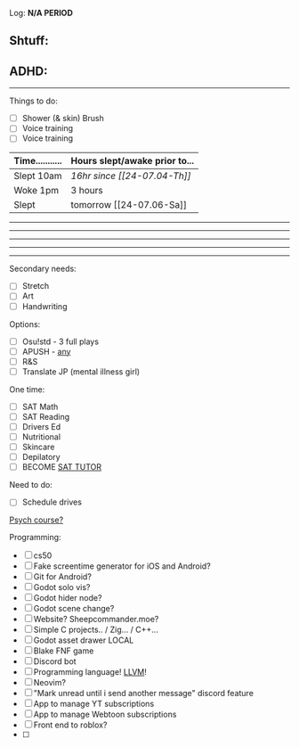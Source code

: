 Log: **N/A PERIOD**


Shtuff:
- 

ADHD:
- 
---
Things to do:
- [ ] Shower (& skin) Brush
- [ ] Voice training
- [ ] Voice training

| Time........... | Hours slept/awake prior to... |
| --------------- | ----------------------------- |
| Slept 10am      | *16hr since [[24-07.04-Th]]*  |
| Woke 1pm        | 3 hours                       |
| Slept           | tomorrow [[24-07.06-Sa]]      |

---

---

---

---

---
Secondary needs:
- [ ] Stretch
- [ ] Art
- [ ] Handwriting

Options:
- [ ] Osu!std - 3 full plays
- [ ] APUSH - [any](https://youtu.be/jqf_c9Pw8gs)
- [ ] R&S
- [ ] Translate JP (mental illness girl)

One time:
- [ ] SAT Math
- [ ] SAT Reading
- [ ] Drivers Ed
- [ ] Nutritional
- [ ] Skincare
- [ ] Depilatory
- [ ] BECOME [SAT TUTOR](https://schoolhouse.world/sat-bootcamp/tutor) 

Need to do:
- [ ] Schedule drives

[Psych course?](https://ea.asu.edu/courses/introduction-to-psychology-psy-101/) 

Programming:
- [ ] cs50
- [ ] Fake screentime generator for iOS and Android?
- [ ] Git for Android?
- [ ] Godot solo vis?
- [ ] Godot hider node?
- [ ] Godot scene change?
- [ ] Website? Sheepcommander.moe?
- [ ] Simple C projects.. / Zig... / C++...
- [ ] Godot asset drawer LOCAL
- [ ] Blake FNF game
- [ ] Discord bot
- [ ] Programming language! [LLVM](https://youtu.be/BT2Cv-Tjq7Q)! 
- [ ] Neovim?
- [ ] "Mark unread until i send another message" discord feature
- [ ] App to manage YT subscriptions
- [ ] App to manage Webtoon subscriptions
- [ ] Front end to roblox?
- [ ] 